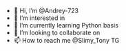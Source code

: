 - 👋 Hi, I’m @Andrey-723
- 👀 I’m interested in
- 🌱 I’m currently learning Python basis
- 💞️ I’m looking to collaborate on
- 📫 How to reach me @Slimy_Tony TG

<!---
Andrey-723/Andrey-723 is a ✨ special ✨ repository because its `README.md` (this file) appears on your GitHub profile.
You can click the Preview link to take a look at your changes.
--->
